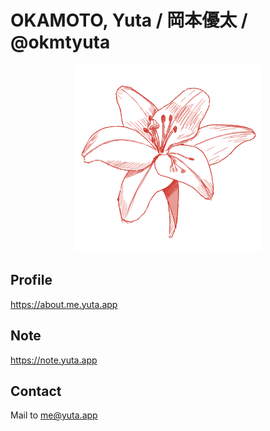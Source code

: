 # OKAMOTO, Yuta / 岡本優太 / @okmtyuta

<p align="center">
    <img alt="okmtyuta icon" src="assets/global_okmtyuta.png" width="300">
</p>

## Profile
https://about.me.yuta.app

## Note
https://note.yuta.app

## Contact
Mail to me@yuta.app
